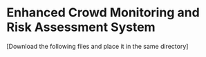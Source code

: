 # Enhanced Crowd Monitoring and Risk Assessment System
[Download the following files and place it in the same directory]
